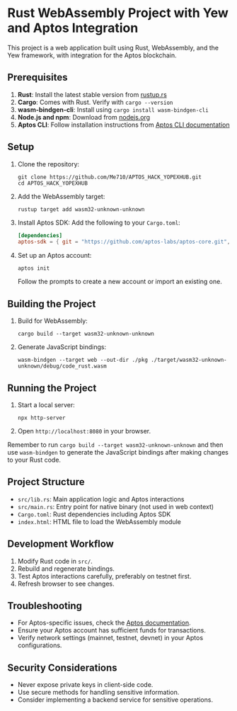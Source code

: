 # Rust WebAssembly Project with Yew and Aptos Integration

This project is a web application built using Rust, WebAssembly, and the Yew framework, with integration for the Aptos blockchain.

## Prerequisites

1. **Rust**: Install the latest stable version from [rustup.rs](https://rustup.rs/)
2. **Cargo**: Comes with Rust. Verify with `cargo --version`
3. **wasm-bindgen-cli**: Install using `cargo install wasm-bindgen-cli`
4. **Node.js and npm**: Download from [nodejs.org](https://nodejs.org/)
5. **Aptos CLI**: Follow installation instructions from [Aptos CLI documentation](https://aptos.dev/cli-tools/aptos-cli-tool/install-aptos-cli)

## Setup

1. Clone the repository:
   ```
   git clone https://github.com/Me710/APTOS_HACK_YOPEXHUB.git
   cd APTOS_HACK_YOPEXHUB
   ```

2. Add the WebAssembly target:
   ```
   rustup target add wasm32-unknown-unknown
   ```

3. Install Aptos SDK:
   Add the following to your `Cargo.toml`:
   ```toml
   [dependencies]
   aptos-sdk = { git = "https://github.com/aptos-labs/aptos-core.git", rev = "devnet" }
   ```

4. Set up an Aptos account:
   ```
   aptos init
   ```
   Follow the prompts to create a new account or import an existing one.

## Building the Project

1. Build for WebAssembly:
   ```
   cargo build --target wasm32-unknown-unknown
   ```

2. Generate JavaScript bindings:
   ```
   wasm-bindgen --target web --out-dir ./pkg ./target/wasm32-unknown-unknown/debug/code_rust.wasm
   ```

## Running the Project

1. Start a local server:
   ```
   npx http-server
   ```

2. Open `http://localhost:8080` in your browser.


Remember to run `cargo build --target wasm32-unknown-unknown` and then use `wasm-bindgen` to generate the JavaScript bindings after making changes to your Rust code.

## Project Structure

- `src/lib.rs`: Main application logic and Aptos interactions
- `src/main.rs`: Entry point for native binary (not used in web context)
- `Cargo.toml`: Rust dependencies including Aptos SDK
- `index.html`: HTML file to load the WebAssembly module

## Development Workflow

1. Modify Rust code in `src/`.
2. Rebuild and regenerate bindings.
3. Test Aptos interactions carefully, preferably on testnet first.
4. Refresh browser to see changes.

## Troubleshooting

- For Aptos-specific issues, check the [Aptos documentation](https://aptos.dev/).
- Ensure your Aptos account has sufficient funds for transactions.
- Verify network settings (mainnet, testnet, devnet) in your Aptos configurations.

## Security Considerations

- Never expose private keys in client-side code.
- Use secure methods for handling sensitive information.
- Consider implementing a backend service for sensitive operations.
